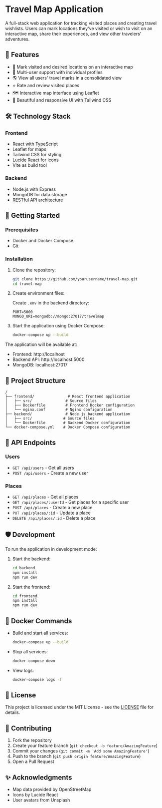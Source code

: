 # Travel Map Application

A full-stack web application for tracking visited places and creating travel wishlists. Users can mark locations they've visited or wish to visit on an interactive map, share their experiences, and view other travelers' adventures.

## 🌟 Features

- 📍 Mark visited and desired locations on an interactive map
- 👥 Multi-user support with individual profiles
- 🌎 View all users' travel marks in a consolidated view
- ⭐ Rate and review visited places
- 🗺️ Interactive map interface using Leaflet
- 💫 Beautiful and responsive UI with Tailwind CSS

## 🛠️ Technology Stack

### Frontend
- React with TypeScript
- Leaflet for maps
- Tailwind CSS for styling
- Lucide React for icons
- Vite as build tool

### Backend
- Node.js with Express
- MongoDB for data storage
- RESTful API architecture

## 🚀 Getting Started

### Prerequisites

- Docker and Docker Compose
- Git

### Installation

1. Clone the repository:
   ```bash
   git clone https://github.com/yourusername/travel-map.git
   cd travel-map
   ```

2. Create environment files:

   Create `.env` in the backend directory:
   ```env
   PORT=5000
   MONGO_URI=mongodb://mongo:27017/travelmap
   ```

3. Start the application using Docker Compose:
   ```bash
   docker-compose up --build
   ```

The application will be available at:
- Frontend: http://localhost
- Backend API: http://localhost:5000
- MongoDB: localhost:27017

## 📁 Project Structure

```
/
├── frontend/               # React frontend application
│   ├── src/               # Source files
│   ├── Dockerfile         # Frontend Docker configuration
│   └── nginx.conf         # Nginx configuration
├── backend/               # Node.js backend application
│   ├── src/              # Source files
│   └── Dockerfile        # Backend Docker configuration
└── docker-compose.yml    # Docker Compose configuration
```

## 🔄 API Endpoints

### Users
- `GET /api/users` - Get all users
- `POST /api/users` - Create a new user

### Places
- `GET /api/places` - Get all places
- `GET /api/places/:userId` - Get places for a specific user
- `POST /api/places` - Create a new place
- `PUT /api/places/:id` - Update a place
- `DELETE /api/places/:id` - Delete a place

## 🛡️ Development

To run the application in development mode:

1. Start the backend:
   ```bash
   cd backend
   npm install
   npm run dev
   ```

2. Start the frontend:
   ```bash
   cd frontend
   npm install
   npm run dev
   ```

## 🐳 Docker Commands

- Build and start all services:
  ```bash
  docker-compose up --build
  ```

- Stop all services:
  ```bash
  docker-compose down
  ```

- View logs:
  ```bash
  docker-compose logs -f
  ```

## 📝 License

This project is licensed under the MIT License - see the [LICENSE](LICENSE) file for details.

## 🤝 Contributing

1. Fork the repository
2. Create your feature branch (`git checkout -b feature/AmazingFeature`)
3. Commit your changes (`git commit -m 'Add some AmazingFeature'`)
4. Push to the branch (`git push origin feature/AmazingFeature`)
5. Open a Pull Request

## ✨ Acknowledgments

- Map data provided by OpenStreetMap
- Icons by Lucide React
- User avatars from Unsplash
